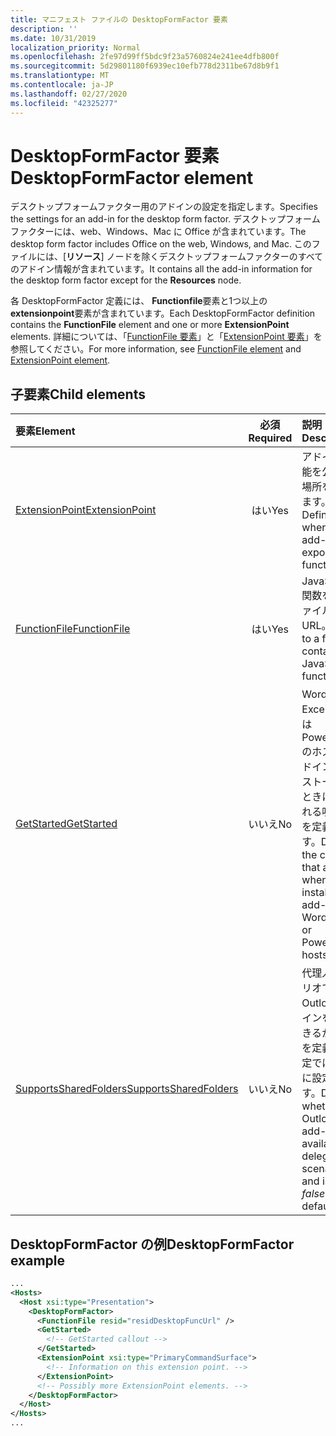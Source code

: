 ```yaml
---
title: マニフェスト ファイルの DesktopFormFactor 要素
description: ''
ms.date: 10/31/2019
localization_priority: Normal
ms.openlocfilehash: 2fe97d99ff5bdc9f23a5760824e241ee4dfb800f
ms.sourcegitcommit: 5d29801180f6939ec10efb778d2311be67d8b9f1
ms.translationtype: MT
ms.contentlocale: ja-JP
ms.lasthandoff: 02/27/2020
ms.locfileid: "42325277"
---
```

# <a name="desktopformfactor-element"></a><span data-ttu-id="44787-102">DesktopFormFactor 要素</span><span class="sxs-lookup"><span data-stu-id="44787-102">DesktopFormFactor element</span></span>

<span data-ttu-id="44787-103">デスクトップフォームファクター用のアドインの設定を指定します。</span><span class="sxs-lookup"><span data-stu-id="44787-103">Specifies the settings for an add-in for the desktop form factor.</span></span> <span data-ttu-id="44787-104">デスクトップフォームファクターには、web、Windows、Mac に Office が含まれています。</span><span class="sxs-lookup"><span data-stu-id="44787-104">The desktop form factor includes Office on the web, Windows, and Mac.</span></span> <span data-ttu-id="44787-105">このファイルには、[**リソース**] ノードを除くデスクトップフォームファクターのすべてのアドイン情報が含まれています。</span><span class="sxs-lookup"><span data-stu-id="44787-105">It contains all the add-in information for the desktop form factor except for the **Resources** node.</span></span>

<span data-ttu-id="44787-106">各 DesktopFormFactor 定義には、 **Functionfile**要素と1つ以上の**extensionpoint**要素が含まれています。</span><span class="sxs-lookup"><span data-stu-id="44787-106">Each DesktopFormFactor definition contains the **FunctionFile** element and one or more **ExtensionPoint** elements.</span></span> <span data-ttu-id="44787-107">詳細については、「[FunctionFile 要素](functionfile.md)」と「[ExtensionPoint 要素](extensionpoint.md)」を参照してください。</span><span class="sxs-lookup"><span data-stu-id="44787-107">For more information, see [FunctionFile element](functionfile.md) and [ExtensionPoint element](extensionpoint.md).</span></span>

## <a name="child-elements"></a><span data-ttu-id="44787-108">子要素</span><span class="sxs-lookup"><span data-stu-id="44787-108">Child elements</span></span>

| <span data-ttu-id="44787-109">要素</span><span class="sxs-lookup"><span data-stu-id="44787-109">Element</span></span>                               | <span data-ttu-id="44787-110">必須</span><span class="sxs-lookup"><span data-stu-id="44787-110">Required</span></span> | <span data-ttu-id="44787-111">説明</span><span class="sxs-lookup"><span data-stu-id="44787-111">Description</span></span>  |
|:--------------------------------------|:--------:|:-------------|
| [<span data-ttu-id="44787-112">ExtensionPoint</span><span class="sxs-lookup"><span data-stu-id="44787-112">ExtensionPoint</span></span>](extensionpoint.md)   | <span data-ttu-id="44787-113">はい</span><span class="sxs-lookup"><span data-stu-id="44787-113">Yes</span></span>      | <span data-ttu-id="44787-114">アドインが機能を公開する場所を定義します。</span><span class="sxs-lookup"><span data-stu-id="44787-114">Defines where an add-in exposes functionality.</span></span> |
| [<span data-ttu-id="44787-115">FunctionFile</span><span class="sxs-lookup"><span data-stu-id="44787-115">FunctionFile</span></span>](functionfile.md)       | <span data-ttu-id="44787-116">はい</span><span class="sxs-lookup"><span data-stu-id="44787-116">Yes</span></span>      | <span data-ttu-id="44787-117">JavaScript 関数を含むファイルの URL。</span><span class="sxs-lookup"><span data-stu-id="44787-117">A URL to a file that contains JavaScript functions.</span></span>|
| [<span data-ttu-id="44787-118">GetStarted</span><span class="sxs-lookup"><span data-stu-id="44787-118">GetStarted</span></span>](getstarted.md)           | <span data-ttu-id="44787-119">いいえ</span><span class="sxs-lookup"><span data-stu-id="44787-119">No</span></span>       | <span data-ttu-id="44787-120">Word、Excel、または PowerPoint のホストにアドインをインストールするときに表示される吹き出しを定義します。</span><span class="sxs-lookup"><span data-stu-id="44787-120">Defines the callout that appears when installing the add-in in Word, Excel, or PowerPoint hosts.</span></span> |
| [<span data-ttu-id="44787-121">SupportsSharedFolders</span><span class="sxs-lookup"><span data-stu-id="44787-121">SupportsSharedFolders</span></span>](supportssharedfolders.md) | <span data-ttu-id="44787-122">いいえ</span><span class="sxs-lookup"><span data-stu-id="44787-122">No</span></span> | <span data-ttu-id="44787-123">代理人のシナリオで Outlook アドインを使用できるかどうかを定義し、既定では *false* に設定します。</span><span class="sxs-lookup"><span data-stu-id="44787-123">Defines whether the Outlook add-in is available in delegate scenarios and is set to *false* by default.</span></span> |

## <a name="desktopformfactor-example"></a><span data-ttu-id="44787-124">DesktopFormFactor の例</span><span class="sxs-lookup"><span data-stu-id="44787-124">DesktopFormFactor example</span></span>

```xml
...
<Hosts>
  <Host xsi:type="Presentation">
    <DesktopFormFactor>
      <FunctionFile resid="residDesktopFuncUrl" />
      <GetStarted>
        <!-- GetStarted callout -->
      </GetStarted>
      <ExtensionPoint xsi:type="PrimaryCommandSurface">
        <!-- Information on this extension point. -->
      </ExtensionPoint>
      <!-- Possibly more ExtensionPoint elements. -->
    </DesktopFormFactor>
  </Host>
</Hosts>
...
```
